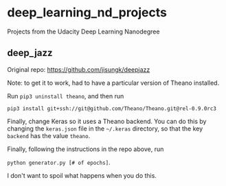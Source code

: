 # deep_learning_nd_projects
Projects from the Udacity Deep Learning Nanodegree

## deep_jazz

Original repo: https://github.com/jisungk/deepjazz

Note: to get it to work, had to have a particular version of Theano installed.

Run `pip3 uninstall theano`, and then run

`pip3 install git+ssh://git@github.com/Theano/Theano.git@rel-0.9.0rc3`

Finally, change Keras so it uses a Theano backend. You can do this by changing
the `keras.json` file in the `~/.keras` directory, so that the key `backend`
has the value `theano`.

Finally, following the instructions in the repo above, run

`python generator.py [# of epochs]`.

I don't want to spoil what happens when you do this.
